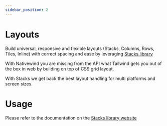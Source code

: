```yaml
---
sidebar_position: 2
---
```


# Layouts

Build universal, responsive and flexible layouts (Stacks, Columns, Rows, Tiles, Inline) with correct spacing and ease by leveraging [Stacks library](https://mobily.github.io/stacks/)

With Nativewind you are missing from the API what Tailwind gets you out of the box in web by building on top of CSS grid layout.

With Stacks we get back the best layout handling for multi platforms and screen sizes.

# Usage

Please refer to the documentation on the [Stacks library website](https://mobily.github.io/stacks/)
